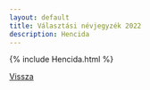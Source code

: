 ```yaml
---
layout: default
title: Választási névjegyzék 2022
description: Hencida
---
```


{% include Hencida.html %}

[Vissza](./)